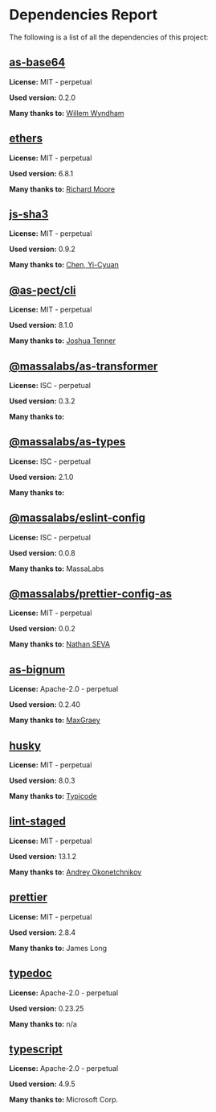 # Dependencies Report

The following is a list of all the dependencies of this project:
## [as-base64](https://registry.npmjs.org/as-base64/-/as-base64-0.2.0.tgz)

**License:** MIT - perpetual

**Used version:** 0.2.0

**Many thanks to:** [Willem Wyndham](hello@near.org)

## [ethers](git://github.com/ethers-io/ethers.js.git)

**License:** MIT - perpetual

**Used version:** 6.8.1

**Many thanks to:** [Richard Moore](me@ricmoo.com)

## [js-sha3](git+https://github.com/emn178/js-sha3.git)

**License:** MIT - perpetual

**Used version:** 0.9.2

**Many thanks to:** [Chen, Yi-Cyuan](emn178@gmail.com)

## [@as-pect/cli](git+https://github.com/jtenner/as-pect.git#master)

**License:** MIT - perpetual

**Used version:** 8.1.0

**Many thanks to:** [Joshua Tenner](tenner.joshua@gmail.com)

## [@massalabs/as-transformer](https://registry.npmjs.org/@massalabs/as-transformer/-/as-transformer-0.3.2.tgz)

**License:** ISC - perpetual

**Used version:** 0.3.2

**Many thanks to:** 

## [@massalabs/as-types](https://registry.npmjs.org/@massalabs/as-types/-/as-types-2.1.0.tgz)

**License:** ISC - perpetual

**Used version:** 2.1.0

**Many thanks to:** 

## [@massalabs/eslint-config](git+https://github.com/massalabs/eslint-config.git)

**License:** ISC - perpetual

**Used version:** 0.0.8

**Many thanks to:** MassaLabs

## [@massalabs/prettier-config-as](git+https://github.com/massalabs/prettier-config-as.git)

**License:** MIT - perpetual

**Used version:** 0.0.2

**Many thanks to:** [Nathan SEVA](ns@massa.net)

## [as-bignum](https://github.com/MaxGraey/as-bignum.git)

**License:** Apache-2.0 - perpetual

**Used version:** 0.2.40

**Many thanks to:** [MaxGraey](maxgraey@gmail.com)

## [husky](git+https://github.com/typicode/husky.git)

**License:** MIT - perpetual

**Used version:** 8.0.3

**Many thanks to:** [Typicode](typicode@gmail.com)

## [lint-staged](git+https://github.com/okonet/lint-staged.git)

**License:** MIT - perpetual

**Used version:** 13.1.2

**Many thanks to:** [Andrey Okonetchnikov](andrey@okonet.ru)

## [prettier](git+https://github.com/prettier/prettier.git)

**License:** MIT - perpetual

**Used version:** 2.8.4

**Many thanks to:** James Long

## [typedoc](git://github.com/TypeStrong/TypeDoc.git)

**License:** Apache-2.0 - perpetual

**Used version:** 0.23.25

**Many thanks to:** n/a

## [typescript](git+https://github.com/Microsoft/TypeScript.git)

**License:** Apache-2.0 - perpetual

**Used version:** 4.9.5

**Many thanks to:** Microsoft Corp.

